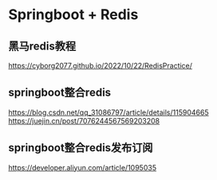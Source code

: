 # Springboot + Redis

## 黑马redis教程
https://cyborg2077.github.io/2022/10/22/RedisPractice/

## springboot整合redis
https://blog.csdn.net/qq_31086797/article/details/115904665
https://juejin.cn/post/7076244567569203208

## springboot整合redis发布订阅

https://developer.aliyun.com/article/1095035
